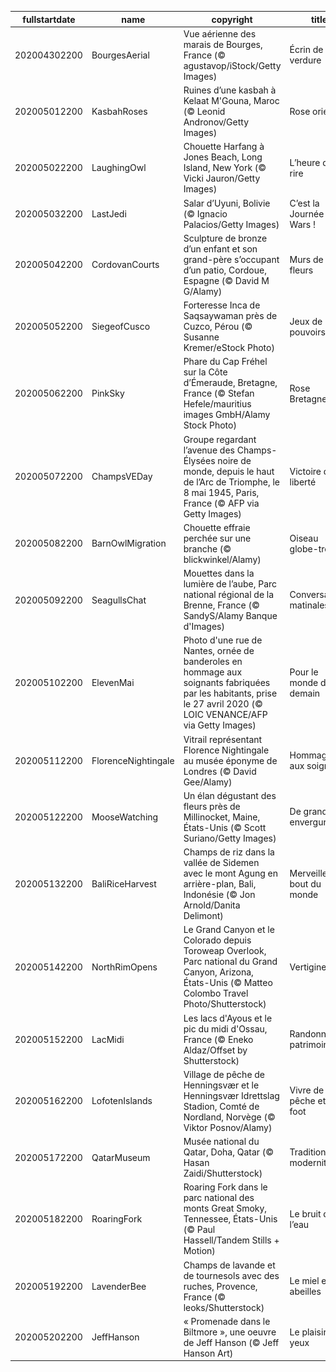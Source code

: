 |fullstartdate|name|copyright|title|image|
|--|--|--|--|--|
202004302200|BourgesAerial|Vue aérienne des marais de Bourges, France (© agustavop/iStock/Getty Images)|Écrin de verdure|![](/fr-FR/2020/05/202004302200BourgesAerial.jpg)|
202005012200|KasbahRoses|Ruines d’une kasbah à Kelaat M'Gouna, Maroc (© Leonid Andronov/Getty Images)|Rose orientale|![](/fr-FR/2020/05/202005012200KasbahRoses.jpg)|
202005022200|LaughingOwl|Chouette Harfang à Jones Beach, Long Island, New York (© Vicki Jauron/Getty Images)|L’heure du rire|![](/fr-FR/2020/05/202005022200LaughingOwl.jpg)|
202005032200|LastJedi|Salar d’Uyuni, Bolivie (© Ignacio Palacios/Getty Images)|C’est la Journée Star Wars !|![](/fr-FR/2020/05/202005032200LastJedi.jpg)|
202005042200|CordovanCourts|Sculpture de bronze d’un enfant et son grand-père s’occupant d’un patio, Cordoue, Espagne (© David M G/Alamy)|Murs de fleurs|![](/fr-FR/2020/05/202005042200CordovanCourts.jpg)|
202005052200|SiegeofCusco|Forteresse Inca de Saqsaywaman près de Cuzco, Pérou (© Susanne Kremer/eStock Photo)|Jeux de pouvoirs|![](/fr-FR/2020/05/202005052200SiegeofCusco.jpg)|
202005062200|PinkSky|Phare du Cap Fréhel sur la Côte d’Émeraude, Bretagne, France (© Stefan Hefele/mauritius images GmbH/Alamy Stock Photo)|Rose Bretagne|![](/fr-FR/2020/05/202005062200PinkSky.jpg)|
202005072200|ChampsVEDay|Groupe regardant l’avenue des Champs-Élysées noire de monde, depuis le haut de l’Arc de Triomphe, le 8 mai 1945, Paris, France (© AFP via Getty Images)|Victoire de la liberté|![](/fr-FR/2020/05/202005072200ChampsVEDay.jpg)|
202005082200|BarnOwlMigration|Chouette effraie perchée sur une branche (© blickwinkel/Alamy)|Oiseau globe-trotteur|![](/fr-FR/2020/05/202005082200BarnOwlMigration.jpg)|
202005092200|SeagullsChat|Mouettes dans la lumière de l’aube, Parc national régional de la Brenne, France (© SandyS/Alamy Banque d'Images)|Conversations matinales|![](/fr-FR/2020/05/202005092200SeagullsChat.jpg)|
202005102200|ElevenMai|Photo d'une rue de Nantes, ornée de banderoles en hommage aux soignants fabriquées par les habitants, prise le 27 avril 2020 (© LOIC VENANCE/AFP via Getty Images)|Pour le monde de demain|![](/fr-FR/2020/05/202005102200ElevenMai.jpg)|
202005112200|FlorenceNightingale|Vitrail représentant Florence Nightingale au musée éponyme de Londres (© David Gee/Alamy)|Hommage aux soignants|![](/fr-FR/2020/05/202005112200FlorenceNightingale.jpg)|
202005122200|MooseWatching|Un élan dégustant des fleurs près de Millinocket, Maine, États-Unis (© Scott Suriano/Getty Images)|De grande envergure|![](/fr-FR/2020/05/202005122200MooseWatching.jpg)|
202005132200|BaliRiceHarvest|Champs de riz dans la vallée de Sidemen avec le mont Agung en arrière-plan, Bali, Indonésie (© Jon Arnold/Danita Delimont)|Merveilles du bout du monde|![](/fr-FR/2020/05/202005132200BaliRiceHarvest.jpg)|
202005142200|NorthRimOpens|Le Grand Canyon et le Colorado depuis Toroweap Overlook, Parc national du Grand Canyon, Arizona, États-Unis (© Matteo Colombo Travel Photo/Shutterstock)|Vertigineux|![](/fr-FR/2020/05/202005142200NorthRimOpens.jpg)|
202005152200|LacMidi|Les lacs d'Ayous et le pic du midi d'Ossau, France (© Eneko Aldaz/Offset by Shutterstock)|Randonnée et patrimoine|![](/fr-FR/2020/05/202005152200LacMidi.jpg)|
202005162200|LofotenIslands|Village de pêche de Henningsvær et le Henningsvær Idrettslag Stadion, Comté de Nordland, Norvège (© Viktor Posnov/Alamy)|Vivre de pêche et de foot|![](/fr-FR/2020/05/202005162200LofotenIslands.jpg)|
202005172200|QatarMuseum|Musée national du Qatar, Doha, Qatar (© Hasan Zaidi/Shutterstock)|Tradition et modernité|![](/fr-FR/2020/05/202005172200QatarMuseum.jpg)|
202005182200|RoaringFork|Roaring Fork dans le parc national des monts Great Smoky, Tennessee, États-Unis (© Paul Hassell/Tandem Stills + Motion)|Le bruit de l’eau|![](/fr-FR/2020/05/202005182200RoaringFork.jpg)|
202005192200|LavenderBee|Champs de lavande et de tournesols avec des ruches, Provence, France (© leoks/Shutterstock)|Le miel et les abeilles|![](/fr-FR/2020/05/202005192200LavenderBee.jpg)|
202005202200|JeffHanson|« Promenade dans le Biltmore », une oeuvre de Jeff Hanson (© Jeff Hanson Art)|Le plaisir des yeux|![](/fr-FR/2020/05/202005202200JeffHanson.jpg)|
